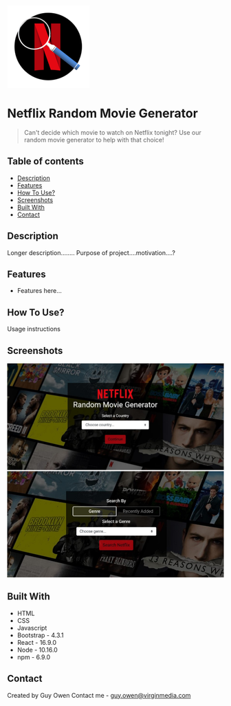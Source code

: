 ![Netflix RMG Logo](./public/logo192.png)

# Netflix Random Movie Generator
> Can't decide which movie to watch on Netflix tonight? Use our random movie generator to help with that choice!

## Table of contents
* [Description](#description)
* [Features](#features)
* [How To Use?](#how-to-use?)
* [Screenshots](#screenshots)
* [Built With](#built-with)
* [Contact](#contact)

## Description
Longer description........
Purpose of project....motivation....?

## Features
* Features here...

## How To Use?
Usage instructions

## Screenshots
![Home page](./src/images/NRMG_country.jpg)
![Search page](./src/images/NRMG_search.jpg)

## Built With
* HTML
* CSS
* Javascript
* Bootstrap - 4.3.1
* React - 16.9.0
* Node - 10.16.0
* npm - 6.9.0

## Contact
Created by Guy Owen
Contact me - guy.owen@virginmedia.com